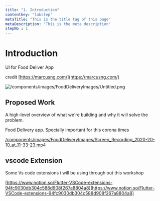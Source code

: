 ```yaml
---
title: "1. Introduction"
contentkey: "labstep"
metaTitle: "This is the title tag of this page"
metaDescription: "This is the meta description"
stepNo : 1
---
```


# Introduction

UI for Food Deliver App

credit [https://marcusng.com/](https://marcusng.com/)

![/components/images/FoodDeliveryImages/Untitled.png](/components/images/FoodDeliveryImages/Untitled.png)

## Proposed Work

A high-level overview of what we're building and why it will solve the problem.

Food Delivery app. Specially important for this corona times

[/components/images/FoodDeliveryImages/Screen_Recording_2020-20-10_at_11-33-23.mp4](/components/images/FoodDeliveryImages/Screen_Recording_2020-20-10_at_11-33-23.mp4)

## vscode Extension

Some Vs code extensions i will be using through out this workshop

[https://www.notion.so/Flutter-VSCode-extensions-94fc9030db304c588d908f267a8804a8](https://www.notion.so/Flutter-VSCode-extensions-94fc9030db304c588d908f267a8804a8)
